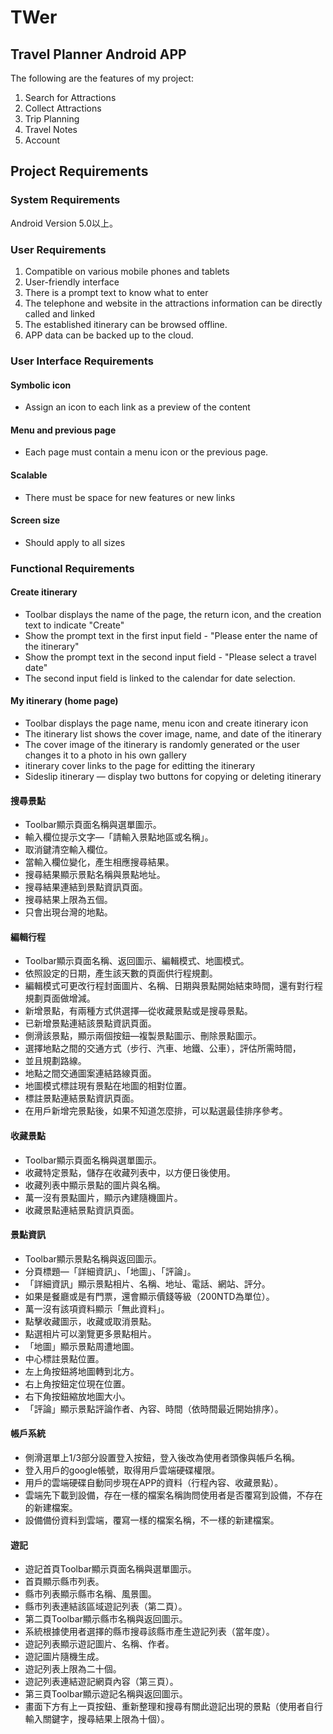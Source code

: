 # TWer
## Travel Planner Android APP

The following are the features of my project:
1. Search for Attractions
2. Collect Attractions
3. Trip Planning
4. Travel Notes
5. Account

## Project Requirements
### System Requirements
Android Version 5.0以上。
### User Requirements
1. Compatible on various mobile phones and tablets
2. User-friendly interface
3. There is a prompt text to know what to enter
4. The telephone and website in the attractions information can be directly called and linked
5. The established itinerary can be browsed offline.
6. APP data can be backed up to the cloud.
### User Interface Requirements
#### Symbolic icon
- Assign an icon to each link as a preview of the content
#### Menu and previous page
- Each page must contain a menu icon or the previous page.
#### Scalable
- There must be space for new features or new links
#### Screen size
- Should apply to all sizes
### Functional Requirements
#### Create itinerary
- Toolbar displays the name of the page, the return icon, and the creation text to indicate "Create"
- Show the prompt text in the first input field - "Please enter the name of the itinerary"
- Show the prompt text in the second input field - "Please select a travel date"
- The second input field is linked to the calendar for date selection.
#### My itinerary (home page)
- Toolbar displays the page name, menu icon and create itinerary icon
- The itinerary list shows the cover image, name, and date of the itinerary
- The cover image of the itinerary is randomly generated or the user changes it to a photo in his own gallery
- itinerary cover links to the page for editting the itinerary
- Sideslip itinerary — display two buttons for copying or deleting itinerary
#### 搜尋景點
- Toolbar顯示頁面名稱與選單圖示。
- 輸入欄位提示文字—「請輸入景點地區或名稱」。
- 取消鍵清空輸入欄位。
- 當輸入欄位變化，產生相應搜尋結果。
- 搜尋結果顯示景點名稱與景點地址。
- 搜尋結果連結到景點資訊頁面。
- 搜尋結果上限為五個。
- 只會出現台灣的地點。
#### 編輯行程
- Toolbar顯示頁面名稱、返回圖示、編輯模式、地圖模式。
- 依照設定的日期，產生該天數的頁面供行程規劃。
- 編輯模式可更改行程封面圖片、名稱、日期與景點開始結束時間，還有對行程規劃頁面做增減。
- 新增景點，有兩種方式供選擇—從收藏景點或是搜尋景點。
- 已新增景點連結該景點資訊頁面。
- 側滑該景點，顯示兩個按鈕—複製景點圖示、刪除景點圖示。
- 選擇地點之間的交通方式（步行、汽車、地鐵、公車），評估所需時間，
- 並且規劃路線。
- 地點之間交通圖案連結路線頁面。
- 地圖模式標註現有景點在地圖的相對位置。
- 標註景點連結景點資訊頁面。
- 在用戶新增完景點後，如果不知道怎麼排，可以點選最佳排序參考。
#### 收藏景點
- Toolbar顯示頁面名稱與選單圖示。
- 收藏特定景點，儲存在收藏列表中，以方便日後使用。
- 收藏列表中顯示景點的圖片與名稱。
- 萬一沒有景點圖片，顯示內建隨機圖片。
- 收藏景點連結景點資訊頁面。
#### 景點資訊
- Toolbar顯示景點名稱與返回圖示。
- 分頁標題—「詳細資訊」、「地圖」、「評論」。
- 「詳細資訊」顯示景點相片、名稱、地址、電話、網站、評分。
- 如果是餐廳或是有門票，還會顯示價錢等級（200NTD為單位）。
- 萬一沒有該項資料顯示「無此資料」。
- 點擊收藏圖示，收藏或取消景點。
- 點選相片可以瀏覽更多景點相片。
- 「地圖」顯示景點周遭地圖。
- 中心標註景點位置。
- 左上角按鈕將地圖轉到北方。
- 右上角按鈕定位現在位置。
- 右下角按鈕縮放地圖大小。
- 「評論」顯示景點評論作者、內容、時間（依時間最近開始排序）。
#### 帳戶系統
- 側滑選單上1/3部分設置登入按鈕，登入後改為使用者頭像與帳戶名稱。
- 登入用戶的google帳號，取得用戶雲端硬碟權限。
- 用戶的雲端硬碟自動同步現在APP的資料（行程內容、收藏景點）。
- 雲端先下載到設備，存在一樣的檔案名稱詢問使用者是否覆寫到設備，不存在的新建檔案。
- 設備備份資料到雲端，覆寫一樣的檔案名稱，不一樣的新建檔案。
#### 遊記
- 遊記首頁Toolbar顯示頁面名稱與選單圖示。
- 首頁顯示縣市列表。
- 縣市列表顯示縣市名稱、風景圖。
- 縣市列表連結該區域遊記列表（第二頁）。
- 第二頁Toolbar顯示縣市名稱與返回圖示。
- 系統根據使用者選擇的縣市搜尋該縣市產生遊記列表（當年度）。
- 遊記列表顯示遊記圖片、名稱、作者。
- 遊記圖片隨機生成。
- 遊記列表上限為二十個。
- 遊記列表連結遊記網頁內容（第三頁）。
- 第三頁Toolbar顯示遊記名稱與返回圖示。
- 畫面下方有上一頁按鈕、重新整理和搜尋有關此遊記出現的景點（使用者自行輸入關鍵字，搜尋結果上限為十個）。
